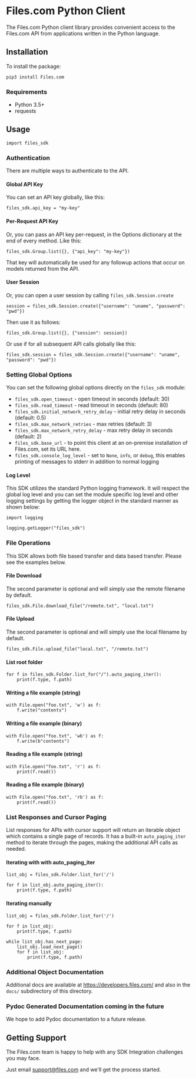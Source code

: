 # Files.com Python Client

The Files.com Python client library provides convenient access to the Files.com API from applications written in the Python language.

## Installation

To install the package:

    pip3 install Files.com


### Requirements

* Python 3.5+
* requests


## Usage

    import files_sdk


### Authentication

There are multiple ways to authenticate to the API.


#### Global API Key

You can set an API key globally, like this:

    files_sdk.api_key = "my-key"


#### Per-Request API Key

Or, you can pass an API key per-request, in the Options dictionary at the end
of every method.  Like this:

    files_sdk.Group.list({}, {"api_key": "my-key"})

That key will automatically be used for any followup actions that occur
on models returned from the API.


#### User Session

Or, you can open a user session by calling `files_sdk.Session.create`

    session = files_sdk.Session.create({"username": "uname", "password": "pwd"})

Then use it as follows:

    files_sdk.Group.list({}, {"session": session})

Or use if for all subsequent API calls globally like this:

    files_sdk.session = files_sdk.Session.create({"username": "uname", "password": "pwd"})


### Setting Global Options

You can set the following global options directly on the `files_sdk` module:

 * `files_sdk.open_timeout` - open timeout in seconds (default: 30)
 * `files_sdk.read_timeout` - read timeout in seconds (default: 80)
 * `files_sdk.initial_network_retry_delay` - initial retry delay in seconds (default: 0.5)
 * `files_sdk.max_network_retries` - max retries (default: 3)
 * `files_sdk.max_network_retry_delay` - max retry delay in seconds (default: 2)
 * `files_sdk.base_url` - to point this client at an on-premise
   installation of Files.com, set its URL here.
 * `files_sdk.console_log_level` - set to `None`, `info`, or `debug`, this enables printing
   of messages to stderr in addition to normal logging


#### Log Level

This SDK utilizes the standard Python logging framework. It will respect the global log level
and you can set the module specific log level and other logging settings by getting the logger
object in the standard manner as shown below:

    import logging

    logging.getLogger("files_sdk")


### File Operations

This SDK allows both file based transfer and data based transfer. Please see the examples below.


#### File Download

The second parameter is optional and will simply use the remote filename by default.

    files_sdk.File.download_file("/remote.txt", "local.txt")


#### File Upload

The second parameter is optional and will simply use the local filename by default.

    files_sdk.File.upload_file("local.txt", "/remote.txt")


#### List root folder

    for f in files_sdk.Folder.list_for("/").auto_paging_iter():
        print(f.type, f.path)


#### Writing a file example (string)

    with File.open("foo.txt", 'w') as f:
        f.write("contents")


#### Writing a file example (binary)

    with File.open("foo.txt", 'wb') as f:
        f.write(b"contents")


#### Reading a file example (string)

    with File.open("foo.txt", 'r') as f:
        print(f.read())


#### Reading a file example (binary)

    with File.open("foo.txt", 'rb') as f:
        print(f.read())


### List Responses and Cursor Paging

List responses for APIs with cursor support will return an iterable object
which contains a single page of records. It has a built-in `auto_paging_iter`
method to iterate through the pages, making the additional API calls
as needed.


#### Iterating with with auto_paging_iter

    list_obj = files_sdk.Folder.list_for('/')

    for f in list_obj.auto_paging_iter():
        print(f.type, f.path)


#### Iterating manually

    list_obj = files_sdk.Folder.list_for('/')

    for f in list_obj:
        print(f.type, f.path)

    while list_obj.has_next_page:
        list_obj.load_next_page()
        for f in list_obj:
            print(f.type, f.path)


### Additional Object Documentation

Additional docs are available at https://developers.files.com/ and also
in the `docs/` subdirectory of this directory.


### Pydoc Generated Documentation coming in the future

We hope to add Pydoc documentation to a future release.


## Getting Support

The Files.com team is happy to help with any SDK Integration challenges you
may face.

Just email support@files.com and we'll get the process started.



